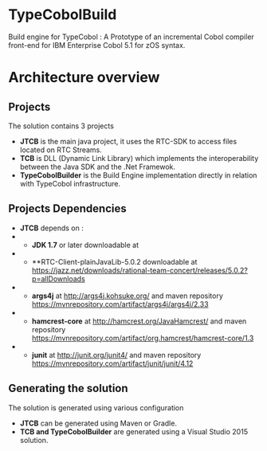 # TypeCobolBuild

Build engine for TypeCobol : A Prototype of an incremental Cobol compiler front-end for IBM Enterprise Cobol 5.1 for zOS syntax.

# Architecture overview

## Projects

The solution contains 3 projects
- **JTCB** is the main java project, it uses the RTC-SDK to access files located on RTC Streams.
- **TCB** is DLL (Dynamic Link Library) which implements the interoperability between the Java SDK and the .Net Framewok.
- **TypeCobolBuilder** is the Build Engine implementation directly in relation with TypeCobol infrastructure.

## Projects Dependencies
- **JTCB** depends on :
- - **JDK 1.7** or later downloadable at 
- - **RTC-Client-plainJavaLib-5.0.2 downloadable at https://jazz.net/downloads/rational-team-concert/releases/5.0.2?p=allDownloads
- - **args4j** at http://args4j.kohsuke.org/ and maven repository https://mvnrepository.com/artifact/args4j/args4j/2.33
- - **hamcrest-core** at http://hamcrest.org/JavaHamcrest/ and maven repository https://mvnrepository.com/artifact/org.hamcrest/hamcrest-core/1.3
- - **junit** at http://junit.org/junit4/ and maven repository https://mvnrepository.com/artifact/junit/junit/4.12

## Generating the solution

The solution is generated using various configuration
- **JTCB** can be generated using Maven or Gradle.
- **TCB and TypeCobolBuilder** are generated using a Visual Studio 2015 solution.
